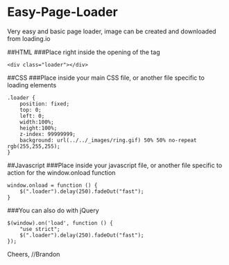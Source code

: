 # Easy-Page-Loader
Very easy and basic page loader, image can be created and downloaded from loading.io

##HTML
###Place right inside the opening of the <body> tag
```
<div class="loader"></div>
```

##CSS
###Place inside your main CSS file, or another file specific to loading elements
```
.loader {
    position: fixed;
    top: 0;
    left: 0;
    width:100%;
    height:100%;    
    z-index: 99999999;
    background: url(../../_images/ring.gif) 50% 50% no-repeat rgb(255,255,255);
}
```

##Javascript
###Place inside your javascript file, or another file specific to action for the window.onload function
```
window.onload = function () {
    $(".loader").delay(250).fadeOut("fast");
}
```

###You can also do with jQuery
```
$(window).on('load', function () {
    "use strict";
    $(".loader").delay(250).fadeOut("fast");    
});
```

Cheers,
//Brandon
